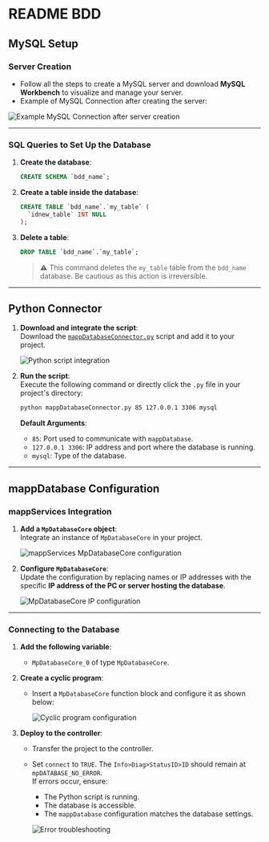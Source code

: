 
# README BDD

## MySQL Setup

### Server Creation

- Follow all the steps to create a MySQL server and download **MySQL Workbench** to visualize and manage your server.
- Example of MySQL Connection after creating the server:

![Example MySQL Connection after server creation](https://github.com/user-attachments/assets/1209ad30-40a7-44a3-8ca6-06fd27d3221e)

---

### SQL Queries to Set Up the Database

1. **Create the database**:

   ```sql
   CREATE SCHEMA `bdd_name`;
   ```

2. **Create a table inside the database**:

   ```sql
   CREATE TABLE `bdd_name`.`my_table` (
     `idnew_table` INT NULL
   );
   ```

3. **Delete a table**:

   ```sql
   DROP TABLE `bdd_name`.`my_table`;
   ```

   > ⚠️ This command deletes the `my_table` table from the `bdd_name` database. Be cautious as this action is irreversible.

---

## Python Connector

1. **Download and integrate the script**:  
   Download the [`mappDatabaseConnector.py`](mappDatabaseConnector.py) script and add it to your project.

   ![Python script integration](https://github.com/user-attachments/assets/44ad53af-930a-438f-b8ab-b5114234792e)

2. **Run the script**:  
   Execute the following command or directly click the `.py` file in your project's directory:

   ```bash
   python mappDatabaseConnector.py 85 127.0.0.1 3306 mysql
   ```

   **Default Arguments**:
   - `85`: Port used to communicate with `mappDatabase`.
   - `127.0.0.1 3306`: IP address and port where the database is running.
   - `mysql`: Type of the database.

---

## mappDatabase Configuration

### mappServices Integration

1. **Add a `MpDatabaseCore` object**:  
   Integrate an instance of `MpDatabaseCore` in your project.

   ![mappServices MpDatabaseCore configuration](https://github.com/user-attachments/assets/92b0a350-960d-428b-85ce-3db3e6567d18)

2. **Configure `MpDatabaseCore`**:  
   Update the configuration by replacing names or IP addresses with the specific **IP address of the PC or server hosting the database**.

   ![MpDatabaseCore IP configuration](https://github.com/user-attachments/assets/c32d5639-dc95-4d0f-8d3e-7e7a99126a95)

---

### Connecting to the Database

1. **Add the following variable**:
   - `MpDatabaseCore_0` of type `MpDatabaseCore`.

2. **Create a cyclic program**:
   - Insert a `MpDatabaseCore` function block and configure it as shown below:

     ![Cyclic program configuration](https://github.com/user-attachments/assets/4728084a-49fe-4fea-978d-0df7b5984a25)

3. **Deploy to the controller**:
   - Transfer the project to the controller.
   - Set `connect` to `TRUE`. The `Info>Diag>StatusID>ID` should remain at `mpDATABASE_NO_ERROR`.  
     If errors occur, ensure:
     - The Python script is running.
     - The database is accessible.
     - The `mappDatabase` configuration matches the database settings.

     ![Error troubleshooting](https://github.com/user-attachments/assets/d7e6a951-7430-454f-8882-9ae6bce3dd50)
